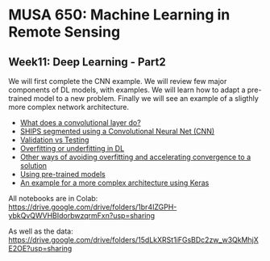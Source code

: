 # MUSA 650: Machine Learning in Remote Sensing

## Week11: Deep Learning - Part2

We will first complete the CNN example. We will review few major components of DL models, with examples. We will learn how to adapt a pre-trained model to a new problem. Finally we will see an example of a sligthly more complex network architecture.

- [What does a convolutional layer do?](DL_VisConvFilters.ipynb)
- [SHIPS segmented using a Convolutional Neural Net (CNN)](DLBasics_SHIPS.ipynb)
- [Validation vs Testing](ValidationVsTest.pdf)
- [Overfitting or underfitting in DL](overfitting_editGE.ipynb)
- [Other ways of avoiding overfitting and accelerating convergence to a solution](dropout-and-batch-normalization_editGE.ipynb)
- [Using pre-trained models](DLBasics_TransferLearning.ipynb)
- [An example for a more complex architecture using Keras](DL_Keras_SiameseNet_MNIST.ipynb)

All notebooks are in Colab:
 https://drive.google.com/drive/folders/1br4IZGPH-ybkQvQWVHBIdorbwzqrmFxn?usp=sharing
 
As well as the data:
 https://drive.google.com/drive/folders/15dLkXRSt1iFGsBDc2zw_w3QkMhjXE2OE?usp=sharing
